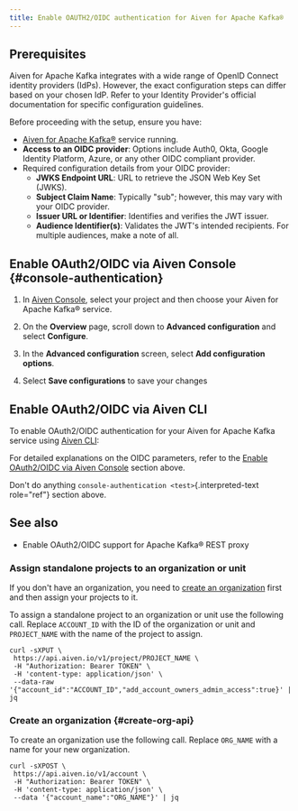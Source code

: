 ```yaml
---
title: Enable OAUTH2/OIDC authentication for Aiven for Apache Kafka®
---
```


## Prerequisites

Aiven for Apache Kafka integrates with a wide range of OpenID Connect
identity providers (IdPs). However, the exact configuration steps can
differ based on your chosen IdP. Refer to your Identity Provider's
official documentation for specific configuration guidelines.

Before proceeding with the setup, ensure you have:

-   [Aiven for Apache Kafka®](/docs/products/kafka/getting-started) service running.
-   **Access to an OIDC provider**: Options include Auth0, Okta, Google
    Identity Platform, Azure, or any other OIDC compliant provider.
-   Required configuration details from your OIDC provider:
    -   **JWKS Endpoint URL**: URL to retrieve the JSON Web Key Set
        (JWKS).
    -   **Subject Claim Name**: Typically \"sub\"; however, this may
        vary with your OIDC provider.
    -   **Issuer URL or Identifier**: Identifies and verifies the JWT
        issuer.
    -   **Audience Identifier(s)**: Validates the JWT\'s intended
        recipients. For multiple audiences, make a note of all.

## Enable OAuth2/OIDC via Aiven Console {#console-authentication}

1.  In [Aiven Console](https://console.aiven.io/), select your project
    and then choose your Aiven for Apache Kafka® service.

2.  On the **Overview** page, scroll down to **Advanced configuration**
    and select **Configure**.

3.  In the **Advanced configuration** screen, select **Add configuration
    options**.

5.  Select **Save configurations** to save your changes

## Enable OAuth2/OIDC via Aiven CLI

To enable OAuth2/OIDC authentication for your Aiven for Apache Kafka
service using [Aiven CLI](/docs/tools/cli):

For detailed explanations on the OIDC parameters, refer to the
[Enable OAuth2/OIDC via Aiven Console](#console-authentication) section above.

Don't do anything `console-authentication <test>`{.interpreted-text role="ref"} section above.

## See also

-   Enable OAuth2/OIDC support for Apache Kafka® REST proxy

### Assign standalone projects to an organization or unit

If you don\'t have an organization, you need to
[create an organization](#create-org-api)
first and then assign your projects to it.

To assign a standalone project to an organization or unit use the
following call. Replace `ACCOUNT_ID` with the ID of the organization or
unit and `PROJECT_NAME` with the name of the project to assign.

```
curl -sXPUT \
 https://api.aiven.io/v1/project/PROJECT_NAME \
 -H "Authorization: Bearer TOKEN" \
 -H 'content-type: application/json' \
 --data-raw '{"account_id":"ACCOUNT_ID","add_account_owners_admin_access":true}' | jq
```

### Create an organization {#create-org-api}

To create an organization use the following call. Replace `ORG_NAME`
with a name for your new organization.

```
curl -sXPOST \
 https://api.aiven.io/v1/account \
 -H "Authorization: Bearer TOKEN" \
 -H 'content-type: application/json' \
 --data '{"account_name":"ORG_NAME"}' | jq
```
